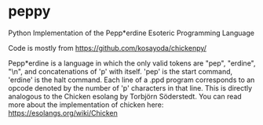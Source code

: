 # peppy
 Python Implementation of the Pepp*erdine Esoteric Programming Language
 
 Code is mostly from https://github.com/kosayoda/chickenpy/

 Pepp*erdine is a language in which the only valid tokens are "pep", "erdine", "\n", and concatenations of 'p' with itself. 
 'pep' is the start command, 'erdine' is the halt command. Each line of a .ppd program corresponds to an opcode denoted
 by the number of 'p' characters in that line. This is directly analogous to the Chicken esolang by Torbjörn Söderstedt.
 You can read more about the implementation of chicken here: https://esolangs.org/wiki/Chicken
 
